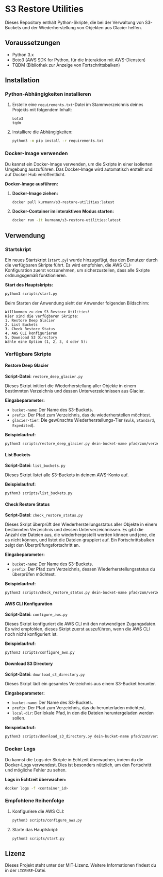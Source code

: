 # S3 Restore Utilities

Dieses Repository enthält Python-Skripte, die bei der Verwaltung von S3-Buckets und der Wiederherstellung von Objekten aus Glacier helfen.

## Voraussetzungen

- Python 3.x
- Boto3 (AWS SDK for Python, für die Interaktion mit AWS-Diensten)
- TQDM (Bibliothek zur Anzeige von Fortschrittsbalken)

## Installation

### Python-Abhängigkeiten installieren

1. Erstelle eine `requirements.txt`-Datei im Stammverzeichnis deines Projekts mit folgendem Inhalt:
   ```
   boto3
   tqdm
   ```

2. Installiere die Abhängigkeiten:
   ```bash
   python3 -m pip install -r requirements.txt
   ```

### Docker-Image verwenden

Du kannst ein Docker-Image verwenden, um die Skripte in einer isolierten Umgebung auszuführen. Das Docker-Image wird automatisch erstellt und auf Docker Hub veröffentlicht.

**Docker-Image ausführen:**

1. **Docker-Image ziehen:**
   ```bash
   docker pull kurmann/s3-restore-utilities:latest
   ```

2. **Docker-Container im interaktiven Modus starten:**
   ```bash
   docker run -it kurmann/s3-restore-utilities:latest
   ```

## Verwendung

### Startskript

Ein neues Startskript (`start.py`) wurde hinzugefügt, das den Benutzer durch die verfügbaren Skripte führt. Es wird empfohlen, die AWS CLI-Konfiguration zuerst vorzunehmen, um sicherzustellen, dass alle Skripte ordnungsgemäß funktionieren.

**Start des Hauptskripts:**

```bash
python3 scripts/start.py
```

Beim Starten der Anwendung sieht der Anwender folgenden Bildschirm:

```text
Willkommen zu den S3 Restore Utilities!
Hier sind die verfügbaren Skripte:
1. Restore Deep Glacier
2. List Buckets
3. Check Restore Status
4. AWS CLI konfigurieren
5. Download S3 Directory
Wähle eine Option (1, 2, 3, 4 oder 5):
```

### Verfügbare Skripte

#### Restore Deep Glacier

**Script-Datei:** `restore_deep_glacier.py`

Dieses Skript initiiert die Wiederherstellung aller Objekte in einem bestimmten Verzeichnis und dessen Unterverzeichnissen aus Glacier.

**Eingabeparameter:**

- `bucket-name`: Der Name des S3-Buckets.
- `prefix`: Der Pfad zum Verzeichnis, das du wiederherstellen möchtest.
- `glacier-tier`: Die gewünschte Wiederherstellungs-Tier (`Bulk`, `Standard`, `Expedited`).

**Beispielaufruf:**

```bash
python3 scripts/restore_deep_glacier.py dein-bucket-name pfad/zum/verzeichnis Bulk
```

#### List Buckets

**Script-Datei:** `list_buckets.py`

Dieses Skript listet alle S3-Buckets in deinem AWS-Konto auf.

**Beispielaufruf:**

```bash
python3 scripts/list_buckets.py
```

#### Check Restore Status

**Script-Datei:** `check_restore_status.py`

Dieses Skript überprüft den Wiederherstellungsstatus aller Objekte in einem bestimmten Verzeichnis und dessen Unterverzeichnissen. Es gibt die Anzahl der Dateien aus, die wiederhergestellt werden können und jene, die es nicht können, und listet die Dateien gruppiert auf. Ein Fortschrittsbalken zeigt den Überprüfungsfortschritt an.

**Eingabeparameter:**

- `bucket-name`: Der Name des S3-Buckets.
- `prefix`: Der Pfad zum Verzeichnis, dessen Wiederherstellungsstatus du überprüfen möchtest.

**Beispielaufruf:**

```bash
python3 scripts/check_restore_status.py dein-bucket-name pfad/zum/verzeichnis
```

#### AWS CLI Konfiguration

**Script-Datei:** `configure_aws.py`

Dieses Skript konfiguriert die AWS CLI mit den notwendigen Zugangsdaten. Es wird empfohlen, dieses Skript zuerst auszuführen, wenn die AWS CLI noch nicht konfiguriert ist.

**Beispielaufruf:**

```bash
python3 scripts/configure_aws.py
```

#### Download S3 Directory

**Script-Datei:** `download_s3_directory.py`

Dieses Skript lädt ein gesamtes Verzeichnis aus einem S3-Bucket herunter.

**Eingabeparameter:**

- `bucket-name`: Der Name des S3-Buckets.
- `prefix`: Der Pfad zum Verzeichnis, das du herunterladen möchtest.
- `local-dir`: Der lokale Pfad, in den die Dateien heruntergeladen werden sollen.

**Beispielaufruf:**

```bash
python3 scripts/download_s3_directory.py dein-bucket-name pfad/zum/verzeichnis lokaler-pfad
```

### Docker Logs

Du kannst die Logs der Skripte in Echtzeit überwachen, indem du die Docker-Logs verwendest. Dies ist besonders nützlich, um den Fortschritt und mögliche Fehler zu sehen.

**Logs in Echtzeit überwachen:**

```bash
docker logs -f <container_id>
```

### Empfohlene Reihenfolge

1. Konfiguriere die AWS CLI:
   ```bash
   python3 scripts/configure_aws.py
   ```
2. Starte das Hauptskript:
   ```bash
   python3 scripts/start.py
   ```

## Lizenz

Dieses Projekt steht unter der MIT-Lizenz. Weitere Informationen findest du in der `LICENSE`-Datei.
